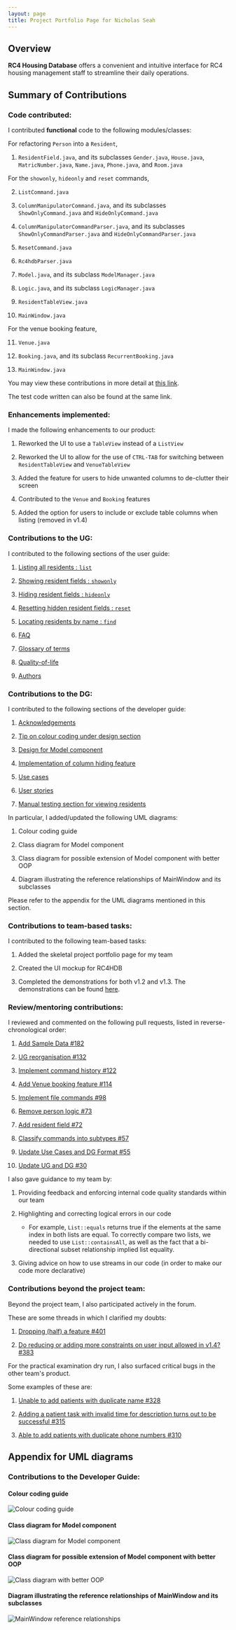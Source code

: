 ```yaml
---
layout: page
title: Project Portfolio Page for Nicholas Seah
---
```


## Overview

**RC4 Housing Database** offers a convenient and intuitive interface for RC4 housing management staff to 
streamline their daily operations.


## Summary of Contributions

### Code contributed:

I contributed **functional** code to the following modules/classes:

For refactoring `Person` into a `Resident`,

1. `ResidentField.java`, and its subclasses `Gender.java`, `House.java`, `MatricNumber.java`, `Name.java`, 
   `Phone.java`, and `Room.java`

   
For the `showonly`, `hideonly` and `reset` commands,

2. `ListCommand.java`
   
3. `ColumnManipulatorCommand.java`, and its subclasses `ShowOnlyCommand.java` and `HideOnlyCommand.java`
   
4. `ColumnManipulatorCommandParser.java`, and its subclasses `ShowOnlyCommandParser.java` and `HideOnlyCommandParser.java`

5. `ResetCommand.java`

6. `Rc4hdbParser.java`

7. `Model.java`, and its subclass `ModelManager.java`

8. `Logic.java`, and its subclass `LogicManager.java`

9. `ResidentTableView.java`

10. `MainWindow.java`

For the venue booking feature,
   
11. `Venue.java`
   
12. `Booking.java`, and its subclass `RecurrentBooking.java`

13. `MainWindow.java`

[comment]: <> (<br>)


You may view these contributions in more detail at [this link](https://nus-cs2103-ay2223s1.github.io/tp-dashboard/?search=nseah21&breakdown=true).

The test code written can also be found at the same link.

[comment]: <> (<br>)

### Enhancements implemented:

I made the following enhancements to our product:

1. Reworked the UI to use a `TableView` instead of a `ListView`

2. Reworked the UI to allow for the use of `CTRL-TAB` for switching between `ResidentTableView` and `VenueTableView` 
    
3. Added the feature for users to hide unwanted columns to de-clutter their screen 
    
4. Contributed to the `Venue` and `Booking` features 

5. Added the option for users to include or exclude table columns when listing (removed in v1.4)

[comment]: <> (<br>)

### Contributions to the UG:

I contributed to the following sections of the user guide:

1. [Listing all residents : `list`](https://ay2223s1-cs2103t-w12-3.github.io/tp/UserGuide.html#listing-all-residents--list)
   
2. [Showing resident fields : `showonly`](https://ay2223s1-cs2103t-w12-3.github.io/tp/UserGuide.html#showing-only-some-columns--showonly)
   
3. [Hiding resident fields : `hideonly`](https://ay2223s1-cs2103t-w12-3.github.io/tp/UserGuide.html#hiding-only-some-columns--hideonly)
   
4. [Resetting hidden resident fields : `reset`](https://ay2223s1-cs2103t-w12-3.github.io/tp/u#resetting-hidden-columns--reset)
   
5. [Locating residents by name : `find`](https://ay2223s1-cs2103t-w12-3.github.io/tp/UserGuide.html#locating-residents-by-name--find)
   
6. [FAQ](https://ay2223s1-cs2103t-w12-3.github.io/tp/UserGuide.html#faq)
   
7. [Glossary of terms](https://ay2223s1-cs2103t-w12-3.github.io/tp/UserGuide.html#glossary-of-terms)
   
8. [Quality-of-life](https://ay2223s1-cs2103t-w12-3.github.io/tp/UserGuide.html#quality-of-life)
   
9. [Authors](https://ay2223s1-cs2103t-w12-3.github.io/tp/UserGuide.html#authors)

[comment]: <> (<br>)

### Contributions to the DG:

I contributed to the following sections of the developer guide:

1. [Acknowledgements](https://ay2223s1-cs2103t-w12-3.github.io/tp/DeveloperGuide.html#acknowledgements)

2. [Tip on colour coding under design section](https://ay2223s1-cs2103t-w12-3.github.io/tp/DeveloperGuide.html#design)
   
3. [Design for Model component](https://ay2223s1-cs2103t-w12-3.github.io/tp/DeveloperGuide.html#model-component)
   
4. [Implementation of column hiding feature](https://ay2223s1-cs2103t-w12-3.github.io/tp/DeveloperGuide.html#showhide-feature-for-resident-fields)
   
5. [Use cases](https://ay2223s1-cs2103t-w12-3.github.io/tp/DeveloperGuide.html#use-cases)
   
6. [User stories](https://ay2223s1-cs2103t-w12-3.github.io/tp/DeveloperGuide.html#user-stories)

7. [Manual testing section for viewing residents](https://ay2223s1-cs2103t-w12-3.github.io/tp/DeveloperGuide.html#viewing-residents)


In particular, I added/updated the following UML diagrams:

[comment]: <> (1. [Colour coding guide]&#40;#appendix-for-uml-diagrams&#41;)

[comment]: <> (2. [Class diagram for Model component]&#40;#appendix-for-uml-diagrams&#41;)
   
[comment]: <> (3. [Class diagram for possible extension of Model component with better OOP]&#40;#appendix-for-uml-diagrams&#41;)
   
[comment]: <> (4. [Diagram illustrating the reference relationships of MainWindow and its subclasses]&#40;#appendix-for-uml-diagrams&#41;)

1. Colour coding guide

2. Class diagram for Model component

3. Class diagram for possible extension of Model component with better OOP

4. Diagram illustrating the reference relationships of MainWindow and its subclasses

Please refer to the appendix for the UML diagrams mentioned in this section. 

[comment]: <> (<br>)

<!-- Provide links to the diagrams in the appendix at the bottom of the page -->

### Contributions to team-based tasks:

I contributed to the following team-based tasks:

1. Added the skeletal project portfolio page for my team
   
2. Created the UI mockup for RC4HDB
   
3. Completed the demonstrations for both v1.2 and v1.3. The demonstrations can be found [here](https://docs.google.com/presentation/d/1Rn9v81qwurx_IT_5V9oPZOge1VDZUPD1IxE3DUWkpYg/edit?usp=sharing).

[comment]: <> (<br>)

### Review/mentoring contributions:

I reviewed and commented on the following pull requests, listed in reverse-chronological order:

1. [Add Sample Data #182](https://github.com/AY2223S1-CS2103T-W12-3/tp/pull/182)

2. [UG reorganisation #132](https://github.com/AY2223S1-CS2103T-W12-3/tp/pull/132)
   
3. [Implement command history #122](https://github.com/AY2223S1-CS2103T-W12-3/tp/pull/122)

4. [Add Venue booking feature #114](https://github.com/AY2223S1-CS2103T-W12-3/tp/pull/114)

5. [Implement file commands #98](https://github.com/AY2223S1-CS2103T-W12-3/tp/pull/98)

6. [Remove person logic #73](https://github.com/AY2223S1-CS2103T-W12-3/tp/pull/73)

7. [Add resident field #72](https://github.com/AY2223S1-CS2103T-W12-3/tp/pull/72)
   
8. [Classify commands into subtypes #57](https://github.com/AY2223S1-CS2103T-W12-3/tp/pull/57)

9. [Update Use Cases and DG Format #55](https://github.com/AY2223S1-CS2103T-W12-3/tp/pull/55)

10. [Update UG and DG #30](https://github.com/AY2223S1-CS2103T-W12-3/tp/pull/30)



[comment]: <> (<br> )

I also gave guidance to my team by:

1. Providing feedback and enforcing internal code quality standards within our team

2. Highlighting and correcting logical errors in our code 

    * For example, `List::equals` returns true if the elements at the same index in both lists are equal. 
     To correctly compare two lists, we needed to use `List::containsAll`, as well as the fact that a
     bi-directional subset relationship implied list equality.
      
3. Giving advice on how to use streams in our code (in order to make our code more declarative)
     
[comment]: <> (<br>)

### Contributions beyond the project team:

Beyond the project team, I also participated actively in the forum.

These are some threads in which I clarified my doubts:

1. [Dropping (half) a feature #401](https://github.com/nus-cs2103-AY2223S1/forum/issues/401)

2. [Do reducing or adding more constraints on user input allowed in v1.4? #383](https://github.com/nus-cs2103-AY2223S1/forum/issues/383)


<!-- Provide links to the threads here -->

For the practical examination dry run, I also surfaced critical bugs in the other team's product.

Some examples of these are:

1. [Unable to add patients with duplicate name #328](https://github.com/AY2223S1-CS2103T-T12-4/tp/issues/328)

2. [Adding a patient task with invalid time for description turns out to be successful #315](https://github.com/AY2223S1-CS2103T-T12-4/tp/issues/315)

3. [Able to add patients with duplicate phone numbers #310](https://github.com/AY2223S1-CS2103T-T12-4/tp/issues/310)

## Appendix for UML diagrams

### Contributions to the Developer Guide:

#### Colour coding guide

<img src="docs/images/ColourCoding.png" alt="Colour coding guide" />

<br>

#### Class diagram for Model component

<img src="docs/images/LatestModelClassDiagram.png" alt="Class diagram for Model component" />

<br>

#### Class diagram for possible extension of Model component with better OOP

<img src="docs/images/UpdatedModelClassDiagram.png" alt="Class diagram with better OOP" />

<br>

#### Diagram illustrating the reference relationships of MainWindow and its subclasses

<img src="docs/images/MainWindowRelationships.png" alt="MainWindow reference relationships" />

<br>

<!-- Embed the diagrams here -->

[comment]: <> (### Contributions to the User Guide:)


<!-- Embed the diagrams here -->
